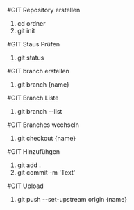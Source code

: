 #GIT Repository erstellen
1. cd ordner
2. git init

#GIT Staus Prüfen
1. git status

#GIT branch erstellen
1. git branch {name}

#GIT Branch Liste
1. git branch --list

#GIT Branches wechseln
1. git checkout {name}

#GIT Hinzufühgen
1. git add .
2. git commit -m 'Text'

#GIT Upload
1. git push --set-upstream origin {name}
